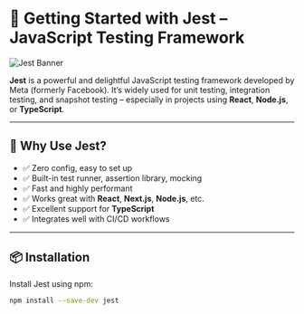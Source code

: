 # 🧪 Getting Started with Jest – JavaScript Testing Framework

![Jest Banner](https://jestjs.io/img/opengraph.png)

**Jest** is a powerful and delightful JavaScript testing framework developed by Meta (formerly Facebook). It’s widely used for unit testing, integration testing, and snapshot testing – especially in projects using **React**, **Node.js**, or **TypeScript**.

---

## 🚀 Why Use Jest?

- ✅ Zero config, easy to set up
- ✅ Built-in test runner, assertion library, mocking
- ✅ Fast and highly performant
- ✅ Works great with **React**, **Next.js**, **Node.js**, etc.
- ✅ Excellent support for **TypeScript**
- ✅ Integrates well with CI/CD workflows

---

## 📦 Installation

Install Jest using npm:

```bash
npm install --save-dev jest
